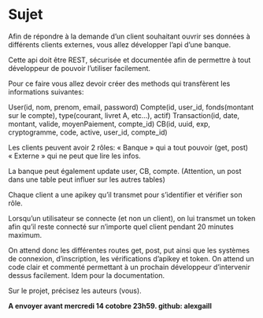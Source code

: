 # Sujet

Afin de répondre à la demande d’un client souhaitant ouvrir ses données à différents clients externes, vous allez développer l’api d’une banque.

Cette api doit être REST, sécurisée et documentée afin de permettre à tout développeur de pouvoir l’utiliser facilement.

Pour ce faire vous allez devoir créer des methods qui transfèrent les informations suivantes:

User(id, nom, prenom, email, password)
Compte(id, user_id, fonds(montant sur le compte), type(courant, livret A, etc...), actif)
Transaction(id, date, montant, valide, moyenPaiement, compte_id)
CB(id, uuid, exp, cryptogramme, code, active, user_id, compte_id)

Les clients peuvent avoir 2 rôles:
« Banque » qui a tout pouvoir (get, post)
« Externe » qui ne peut que lire les infos.

La banque peut également update user, CB, compte.
(Attention, un post dans une table peut influer sur les autres tables)

Chaque client a une apikey qu’il transmet pour s’identifier et vérifier son rôle.

Lorsqu’un utilisateur se connecte (et non un client), on lui transmet un token afin qu’il reste connecté sur n’importe quel client pendant 20 minutes maximum.

On attend donc les différentes routes get, post, put ainsi que les systèmes de connexion, d’inscription, les vérifications d’apikey et token. On attend un code clair et commenté permettant à un prochain développeur d’intervenir dessus facilement. Idem pour la documentation.

Sur le projet, précisez les auteurs (vous).

**A envoyer avant mercredi 14 cotobre 23h59. github: alexgaill**
